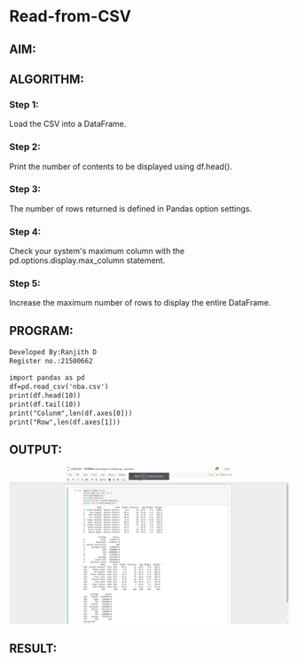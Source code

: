 # Read-from-CSV

## AIM:

## ALGORITHM:
### Step 1:
Load the CSV into a DataFrame.

### Step 2:
Print the number of contents to be displayed using df.head().

### Step 3:
The number of rows returned is defined in Pandas option settings.

### Step 4:
Check your system's maximum column with the pd.options.display.max_column statement.

### Step 5:
Increase the maximum number of rows to display the entire DataFrame.

## PROGRAM:
~~~
Developed By:Ranjith D
Register no.:21500662
~~~
~~~
import pandas as pd
df=pd.read_csv('nba.csv')
print(df.head(10))
print(df.tail(10))
print("Colunm",len(df.axes[0]))
print("Row",len(df.axes[1]))
~~~
## OUTPUT:
![output](https://github.com/RanjithD18/Read-from-CSV/blob/main/Screenshot%20(1).png)
## RESULT:
